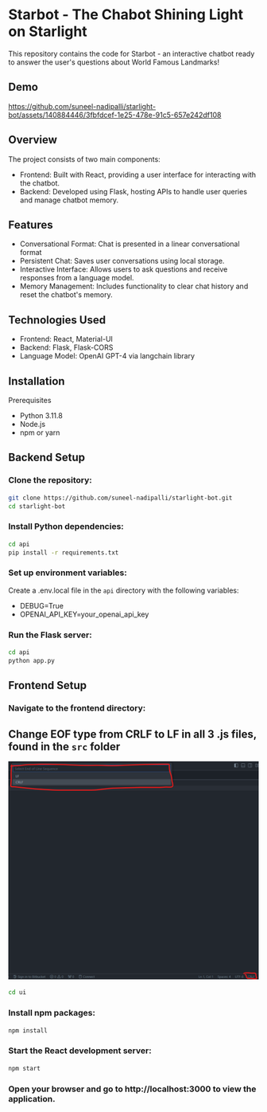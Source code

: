 # Starbot - The Chabot Shining Light on Starlight
This repository contains the code for Starbot - an interactive chatbot ready to answer the user's questions about World Famous Landmarks!

## Demo

https://github.com/suneel-nadipalli/starlight-bot/assets/140884446/3fbfdcef-1e25-478e-91c5-657e242df108

## Overview
The project consists of two main components:

- Frontend: Built with React, providing a user interface for interacting with the chatbot.
- Backend: Developed using Flask, hosting APIs to handle user queries and manage chatbot memory.

## Features
- Conversational Format: Chat is presented in a linear conversational format
- Persistent Chat: Saves user conversations using local storage.
- Interactive Interface: Allows users to ask questions and receive responses from a language model.
- Memory Management: Includes functionality to clear chat history and reset the chatbot's memory.

## Technologies Used
- Frontend: React, Material-UI
- Backend: Flask, Flask-CORS
- Language Model: OpenAI GPT-4 via langchain library

## Installation
Prerequisites
- Python 3.11.8
- Node.js
- npm or yarn

## Backend Setup

### Clone the repository:

```bash 
git clone https://github.com/suneel-nadipalli/starlight-bot.git
cd starlight-bot

```

### Install Python dependencies:

```bash
cd api
pip install -r requirements.txt
```

### Set up environment variables:

Create a .env.local file in the ```api``` directory with the following variables:
- DEBUG=True
- OPENAI_API_KEY=your_openai_api_key

### Run the Flask server:

```bash
cd api
python app.py
```

## Frontend Setup

### Navigate to the frontend directory:

## Change EOF type from CRLF to LF in all 3 .js files, found in the ```src``` folder

![EOF Type Modification](media/lf-crlf.png)

```bash
cd ui
```

### Install npm packages:

```bash
npm install
```

### Start the React development server:

```bash
npm start
```

### Open your browser and go to http://localhost:3000 to view the application.
